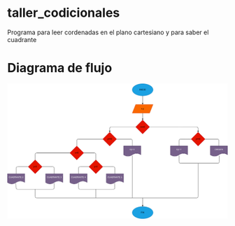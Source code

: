 # taller_codicionales
Programa para leer cordenadas en el plano cartesiano y para saber el cuadrante

# Diagrama de flujo
![Diagrama de flujo](diagrama.png "Diagrama de flujo")